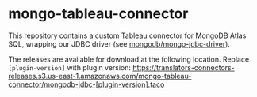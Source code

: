# mongo-tableau-connector

This repository contains a custom Tableau connector for MongoDB Atlas
SQL, wrapping our JDBC driver (see
[mongodb/mongo-jdbc-driver](/mongodb/mongo-jdbc-driver)).

The releases are available for download at the following location.  Replace `[plugin-version]` with plugin version:
https://translators-connectors-releases.s3.us-east-1.amazonaws.com/mongo-tableau-connector/mongodb-jdbc-[plugin-version].taco
